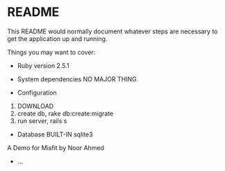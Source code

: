 # README

This README would normally document whatever steps are necessary to get the
application up and running.

Things you may want to cover:

* Ruby version 2.5.1

* System dependencies NO MAJOR THING 

* Configuration
1. DOWNLOAD
2. create db, rake db:create:migrate
3. run server, rails s

* Database 
BUILT-IN sqlite3

A Demo for Misfit by Noor Ahmed
* ...
